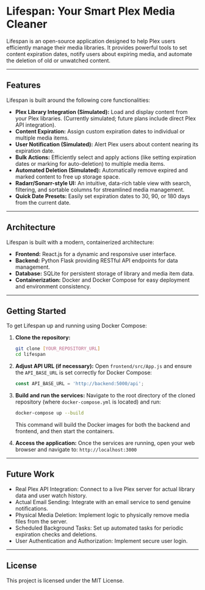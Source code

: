 # Lifespan: Your Smart Plex Media Cleaner

Lifespan is an open-source application designed to help Plex users efficiently manage their media libraries. It provides powerful tools to set content expiration dates, notify users about expiring media, and automate the deletion of old or unwatched content.

-----

## Features

Lifespan is built around the following core functionalities:

  * **Plex Library Integration (Simulated):** Load and display content from your Plex libraries. (Currently simulated; future plans include direct Plex API integration).
  * **Content Expiration:** Assign custom expiration dates to individual or multiple media items.
  * **User Notification (Simulated):** Alert Plex users about content nearing its expiration date.
  * **Bulk Actions:** Efficiently select and apply actions (like setting expiration dates or marking for auto-deletion) to multiple media items.
  * **Automated Deletion (Simulated):** Automatically remove expired and marked content to free up storage space.
  * **Radarr/Sonarr-style UI:** An intuitive, data-rich table view with search, filtering, and sortable columns for streamlined media management.
  * **Quick Date Presets:** Easily set expiration dates to 30, 90, or 180 days from the current date.

-----

## Architecture

Lifespan is built with a modern, containerized architecture:

  * **Frontend:** React.js for a dynamic and responsive user interface.
  * **Backend:** Python Flask providing RESTful API endpoints for data management.
  * **Database:** SQLite for persistent storage of library and media item data.
  * **Containerization:** Docker and Docker Compose for easy deployment and environment consistency.

-----

## Getting Started

To get Lifespan up and running using Docker Compose:

1.  **Clone the repository:**

    ```bash
    git clone [YOUR_REPOSITORY_URL]
    cd lifespan
    ```

2.  **Adjust API URL (if necessary):**
    Open `frontend/src/App.js` and ensure the `API_BASE_URL` is set correctly for Docker Compose:

    ```javascript
    const API_BASE_URL = 'http://backend:5000/api';
    ```

3.  **Build and run the services:**
    Navigate to the root directory of the cloned repository (where `docker-compose.yml` is located) and run:

    ```bash
    docker-compose up --build
    ```

    This command will build the Docker images for both the backend and frontend, and then start the containers.

4.  **Access the application:**
    Once the services are running, open your web browser and navigate to: `http://localhost:3000`

-----

## Future Work

  * Real Plex API Integration: Connect to a live Plex server for actual library data and user watch history.
  * Actual Email Sending: Integrate with an email service to send genuine notifications.
  * Physical Media Deletion: Implement logic to physically remove media files from the server.
  * Scheduled Background Tasks: Set up automated tasks for periodic expiration checks and deletions.
  * User Authentication and Authorization: Implement secure user login.

-----

## License

This project is licensed under the MIT License.
